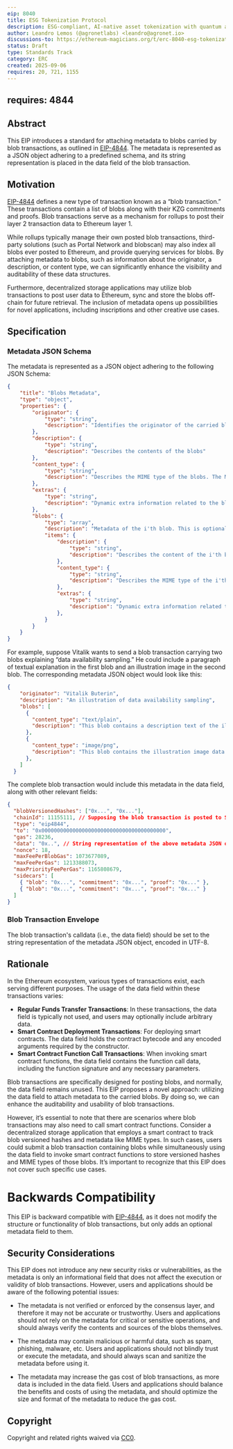 ```yaml
---
eip: 8040
title: ESG Tokenization Protocol
description: ESG-compliant, AI-native asset tokenization with quantum auditability and lifecycle integrity.
author: Leandro Lemos (@agronetlabs) <leandro@agronet.io>
discussions-to: https://ethereum-magicians.org/t/erc-8040-esg-tokenization-protocol/25846
status: Draft
type: Standards Track
category: ERC
created: 2025-09-06
requires: 20, 721, 1155
---
```

requires: 4844
---

## Abstract

This EIP introduces a standard for attaching metadata to blobs carried by blob transactions, as outlined in [EIP-4844](./eip-4844.md). The metadata is represented as a JSON object adhering to a predefined schema, and its string representation is placed in the data field of the blob transaction.

## Motivation

[EIP-4844](./eip-4844.md) defines a new type of transaction known as a “blob transaction.” These transactions contain a list of blobs along with their KZG commitments and proofs. Blob transactions serve as a mechanism for rollups to post their layer 2 transaction data to Ethereum layer 1.

While rollups typically manage their own posted blob transactions, third-party solutions (such as Portal Network and blobscan) may also index all blobs ever posted to Ethereum, and provide querying services for blobs. By attaching metadata to blobs, such as information about the originator, a description, or content type, we can significantly enhance the visibility and auditability of these data structures.

Furthermore, decentralized storage applications may utilize blob transactions to post user data to Ethereum, sync and store the blobs off-chain for future retrieval. The inclusion of metadata opens up possibilities for novel applications, including inscriptions and other creative use cases.


## Specification

### Metadata JSON Schema

The metadata is represented as a JSON object adhering to the following JSON Schema:

```json
{
    "title": "Blobs Metadata",
    "type": "object",
    "properties": {
        "originator": {
            "type": "string",
            "description": "Identifies the originator of the carried blobs"
        },
        "description": {
            "type": "string",
            "description": "Describes the contents of the blobs"
        },
        "content_type": {
            "type": "string",
            "description": "Describes the MIME type of the blobs. The MIME type should be defined in RFC 2046 (https://www.rfc-editor.org/rfc/rfc2046)"
        },
        "extras": {
            "type": "string",
            "description": "Dynamic extra information related to the blobs"
        },
        "blobs": {
            "type": "array",
            "description": "Metadata of the i'th blob. This is optional and overlays the upper level properties if provided",
            "items": {
                "description": {
                    "type": "string",
                    "description": "Describes the content of the i'th blob"
                },
                "content_type": {
                    "type": "string",
                    "description": "Describes the MIME type of the i'th blob. The MIME type should be defined in RFC 2046 (https://www.rfc-editor.org/rfc/rfc2046)"
                },
                "extras": {
                    "type": "string",
                    "description": "Dynamic extra information related to the i'th blob"
                },
            }
        }
    }
}
```

For example, suppose Vitalik wants to send a blob transaction carrying two blobs explaining “data availability sampling.” He could include a paragraph of textual explanation in the first blob and an illustration image in the second blob. The corresponding metadata JSON object would look like this:

```json
{
    "originator": "Vitalik Buterin",
    "description": "An illustration of data availability sampling",
    "blobs": [
      {
        "content_type": "text/plain",
        "description": "This blob contains a description text of the illustration."
      },
      {
        "content_type": "image/png",
        "description": "This blob contains the illustration image data in base64 format. It's a RFC 2397 (https://www.rfc-editor.org/rfc/rfc2397) data URL."
      },
    ]
  }
```

The complete blob transaction would include this metadata in the data field, along with other relevant fields:

```json
{
  "blobVersionedHashes": ["0x...", "0x..."],
  "chainId": 11155111, // Supposing the blob transaction is posted to Sepolia
  "type": "eip4844",
  "to": "0x0000000000000000000000000000000000000000",
  "gas": 28236,
  "data": "0x..", // String representation of the above metadata JSON object
  "nonce": 18,
  "maxFeePerBlobGas": 1073677089,
  "maxFeePerGas": 1213388073,
  "maxPriorityFeePerGas": 1165808679,
  "sidecars": [
    { "blob": "0x...", "commitment": "0x...", "proof": "0x..." },
    { "blob": "0x...", "commitment": "0x...", "proof": "0x..." }
  ]
}
```

### Blob Transaction Envelope

The blob transaction's calldata (i.e., the data field) should be set to the string representation of the metadata JSON object, encoded in UTF-8.

## Rationale

In the Ethereum ecosystem, various types of transactions exist, each serving different purposes. The usage of the data field within these transactions varies:

- **Regular Funds Transfer Transactions**:
In these transactions, the data field is typically not used, and users may optionally include arbitrary data.
- **Smart Contract Deployment Transactions**:
For deploying smart contracts. The data field holds the contract bytecode and any encoded arguments required by the constructor.
- **Smart Contract Function Call Transactions**:
When invoking smart contract functions, the data field contains the function call data, including the function signature and any necessary parameters.

Blob transactions are specifically designed for posting blobs, and normally, the data field remains unused. This EIP proposes a novel approach: utilizing the data field to attach metadata to the carried blobs. By doing so, we can enhance the auditability and usability of blob transactions.

However, it’s essential to note that there are scenarios where blob transactions may also need to call smart contract functions. Consider a decentralized storage application that employs a smart contract to track blob versioned hashes and metadata like MIME types. In such cases, users could submit a blob transaction containing blobs while simultaneously using the data field to invoke smart contract functions to store versioned hashes and MIME types of those blobs. It’s important to recognize that this EIP does not cover such specific use cases.


# Backwards Compatibility

This EIP is backward compatible with [EIP-4844](./eip-4844.md), as it does not modify the structure or functionality of blob transactions, but only adds an optional metadata field to them.

## Security Considerations

This EIP does not introduce any new security risks or vulnerabilities, as the metadata is only an informational field that does not affect the execution or validity of blob transactions. However, users and applications should be aware of the following potential issues:

- The metadata is not verified or enforced by the consensus layer, and therefore it may not be accurate or trustworthy. Users and applications should not rely on the metadata for critical or sensitive operations, and should always verify the contents and sources of the blobs themselves.

- The metadata may contain malicious or harmful data, such as spam, phishing, malware, etc. Users and applications should not blindly trust or execute the metadata, and should always scan and sanitize the metadata before using it.

- The metadata may increase the gas cost of blob transactions, as more data is included in the data field. Users and applications should balance the benefits and costs of using the metadata, and should optimize the size and format of the metadata to reduce the gas cost.

## Copyright

Copyright and related rights waived via [CC0](../LICENSE.md).
